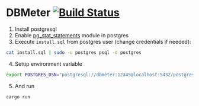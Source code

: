 DBMeter [![Build Status](https://travis-ci.org/DBMeter/DBMeter.svg?branch=master)](https://travis-ci.org/DBMeter/DBMeter)
=============

1. Install postgresql
2. Enable [pg_stat_statements](https://www.postgresql.org/docs/current/static/pgstatstatements.html) module in postgres
3. Execute `install.sql` from postgres user (change credentials if needed):
```bash
cat install.sql | sudo -u postgres psql -d postgres
``` 

4. Setup environment variable
```bash
export POSTGRES_DSN="postgresql://dbmeter:12345@localhost:5432/postgres"
```

5. And run 
```bash
cargo run
```


